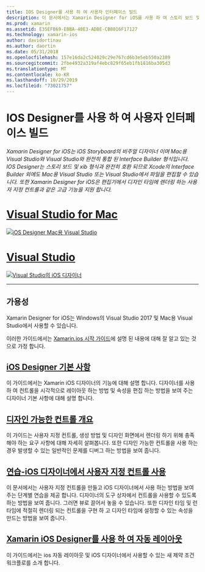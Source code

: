 ```yaml
---
title: IOS Designer를 사용 하 여 사용자 인터페이스 빌드
description: 이 문서에서는 Xamarin Designer for iOS를 사용 하 여 스토리 보드 및 xib 파일을 사용 하 여 앱의 사용자 인터페이스를 빌드하는 방법을 설명 합니다. 도구의 가용성, 기본 기능, 디자인할 수 있는 컨트롤을 설명 하 고 사용 연습을 제공 하는 문서에 연결 됩니다.
ms.prod: xamarin
ms.assetid: E35EFB69-EBBA-40E3-ADBE-CB8016F17127
ms.technology: xamarin-ios
author: davidortinau
ms.author: daortin
ms.date: 05/31/2018
ms.openlocfilehash: 157e16da2c524029c29e767cd6b3e5eb550a2389
ms.sourcegitcommit: 2fbe4932a319af4ebc829f65eb1fb1816ba305d3
ms.translationtype: MT
ms.contentlocale: ko-KR
ms.lasthandoff: 10/29/2019
ms.locfileid: "73021757"
---
```

# <a name="building-user-interfaces-with-the-ios-designer"></a>IOS Designer를 사용 하 여 사용자 인터페이스 빌드

_Xamarin Designer for iOS는 iOS Storyboard의 비주얼 디자이너 이며 Mac용 Visual Studio와 Visual Studio와 완전히 통합 된 Interface Builder 형식입니다. IOS Designer는 스토리 보드 및 xib 형식과 완전히 호환 되므로 Xcode의 Interface Builder 외에도 Mac용 Visual Studio 또는 Visual Studio에서 파일을 편집할 수 있습니다. 또한 Xamarin Designer for iOS은 편집기에서 디자인 타임에 렌더링 하는 사용자 지정 컨트롤과 같은 고급 기능을 지원 합니다._

# <a name="visual-studio-for-mactabmacos"></a>[Visual Studio for Mac](#tab/macos)

[![iOS Designer Mac용 Visual Studio](images/designer-vsmac-sml.png "IOS 디자이너")](images/designer-vsmac.png#lightbox)

# <a name="visual-studiotabwindows"></a>[Visual Studio](#tab/windows)

[![Visual Studio의 iOS 디자이너](images/designer-vs.png "IOS 디자이너")](images/designer-vs.png#lightbox)

-----

## <a name="availability"></a>가용성

Xamarin Designer for iOS는 Windows의 Visual Studio 2017 및 Mac용 Visual Studio에서 사용할 수 있습니다.

이러한 가이드에서는 [Xamarin.ios 시작 가이드](~/ios/get-started/index.md)에 설명 된 내용에 대해 잘 알고 있는 것으로 가정 합니다.

## <a name="ios-designer-basicsintroductionmd"></a>[iOS Designer 기본 사항](introduction.md)

이 가이드에서는 Xamarin iOS 디자이너의 기능에 대해 설명 합니다. 디자이너를 사용 하 여 컨트롤을 시각적으로 레이아웃 하는 방법 및 속성을 편집 하는 방법을 보여 주는 디자이너 기본 사항에 대해 설명 합니다.

## <a name="designable-controls-overviewios-designable-controls-overviewmd"></a>[디자인 가능한 컨트롤 개요](ios-designable-controls-overview.md)

이 가이드는 사용자 지정 컨트롤, 생성 방법 및 디자인 화면에서 렌더링 하기 위해 충족 해야 하는 요구 사항에 대해 자세히 살펴봅니다. 또한 디자인 가능한 컨트롤을 사용 하는 경우 발생할 수 있는 일반적인 문제를 디버그 하는 방법을 보여 줍니다.

## <a name="walkthrough---using-custom-controls-with-ios-designerios-designable-controls-walkthroughmd"></a>[연습-iOS 디자이너에서 사용자 지정 컨트롤 사용](ios-designable-controls-walkthrough.md)

이 문서에서는 사용자 지정 컨트롤을 만들고 iOS 디자이너에서 사용 하는 방법을 보여 주는 단계별 연습을 제공 합니다. 디자이너의 도구 상자에서 컨트롤을 사용할 수 있도록 하는 방법을 보여 줍니다. 그러면 뷰로 끌어서 놓을 수 있습니다. 또한 디자인 타임 및 런타임에 적절히 렌더링 되는 컨트롤을 구현 하 고 디자인 타임에 설정할 수 있는 속성을 만드는 방법을 보여 줍니다.

## <a name="auto-layout-with-the-xamarin-ios-designerdesigner-auto-layoutmd"></a>[Xamarin iOS Designer를 사용 하 여 자동 레이아웃](designer-auto-layout.md)

이 가이드에서는 ios 자동 레이아웃 및 iOS 디자이너에서 사용할 수 있는 새 제약 조건 워크플로를 소개 합니다.
